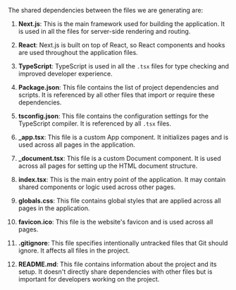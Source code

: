 The shared dependencies between the files we are generating are:

1. **Next.js**: This is the main framework used for building the application. It is used in all the files for server-side rendering and routing.

2. **React**: Next.js is built on top of React, so React components and hooks are used throughout the application files.

3. **TypeScript**: TypeScript is used in all the `.tsx` files for type checking and improved developer experience.

4. **Package.json**: This file contains the list of project dependencies and scripts. It is referenced by all other files that import or require these dependencies.

5. **tsconfig.json**: This file contains the configuration settings for the TypeScript compiler. It is referenced by all `.tsx` files.

6. **_app.tsx**: This file is a custom App component. It initializes pages and is used across all pages in the application.

7. **_document.tsx**: This file is a custom Document component. It is used across all pages for setting up the HTML document structure.

8. **index.tsx**: This is the main entry point of the application. It may contain shared components or logic used across other pages.

9. **globals.css**: This file contains global styles that are applied across all pages in the application.

10. **favicon.ico**: This file is the website's favicon and is used across all pages.

11. **.gitignore**: This file specifies intentionally untracked files that Git should ignore. It affects all files in the project.

12. **README.md**: This file contains information about the project and its setup. It doesn't directly share dependencies with other files but is important for developers working on the project.